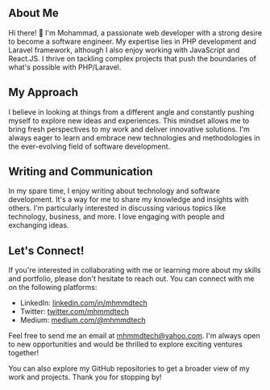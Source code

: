 ## About Me

Hi there! 👋 I'm Mohammad, a passionate web developer with a strong desire to become a software engineer. My expertise lies in PHP development and Laravel framework, although I also enjoy working with JavaScript and React.JS. I thrive on tackling complex projects that push the boundaries of what's possible with PHP/Laravel.

## My Approach

I believe in looking at things from a different angle and constantly pushing myself to explore new ideas and experiences. This mindset allows me to bring fresh perspectives to my work and deliver innovative solutions. I'm always eager to learn and embrace new technologies and methodologies in the ever-evolving field of software development.

## Writing and Communication

In my spare time, I enjoy writing about technology and software development. It's a way for me to share my knowledge and insights with others. I'm particularly interested in discussing various topics like technology, business, and more. I love engaging with people and exchanging ideas.

## Let's Connect!

If you're interested in collaborating with me or learning more about my skills and portfolio, please don't hesitate to reach out. You can connect with me on the following platforms:

- LinkedIn: [linkedin.com/in/mhmmdtech](https://linkedin.com/in/mhmmdtech)
- Twitter: [twitter.com/mhmmdtech](https://twitter.com/mhmmdtech)
- Medium: [medium.com/@mhmmdtech](https://medium.com/@mhmmdtech)

Feel free to send me an email at [mhmmdtech@yahoo.com](mailto:mhmmdtech@yahoo.com). I'm always open to new opportunities and would be thrilled to explore exciting ventures together!

You can also explore my GitHub repositories to get a broader view of my work and projects. Thank you for stopping by!

